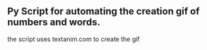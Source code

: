## Py Script for automating the creation gif of numbers and words. 
the script uses textanim.com to create the gif

